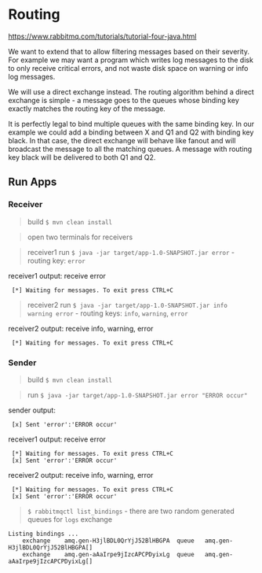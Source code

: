 # Routing

https://www.rabbitmq.com/tutorials/tutorial-four-java.html

We want to extend that to allow filtering messages based on their severity. For example we may want a program which
writes log messages to the disk to only receive critical errors, and not waste disk space on warning or info log messages.

We will use a direct exchange instead. The routing algorithm behind a direct exchange is simple - a message goes to the
queues whose binding key exactly matches the routing key of the message.

It is perfectly legal to bind multiple queues with the same binding key. In our example we could add a binding between
X and Q1 and Q2 with binding key black. In that case, the direct exchange will behave like fanout and will broadcast
the message to all the matching queues. A message with routing key black will be delivered to both Q1 and Q2.

## Run Apps

### Receiver

> build `$ mvn clean install`

> open two terminals for receivers

> receiver1 run `$ java -jar target/app-1.0-SNAPSHOT.jar error` - routing key: `error`

receiver1 output: receive error
```
 [*] Waiting for messages. To exit press CTRL+C
```

> receiver2 run `$ java -jar target/app-1.0-SNAPSHOT.jar info warning error` - routing keys: `info`, `warning`, `error`

receiver2 output: receive info, warning, error
```
 [*] Waiting for messages. To exit press CTRL+C
```

### Sender

> build `$ mvn clean install`

> run `$ java -jar target/app-1.0-SNAPSHOT.jar error "ERROR occur"`

sender output:
```
 [x] Sent 'error':'ERROR occur'
```

receiver1 output: receive error
```
 [*] Waiting for messages. To exit press CTRL+C
 [x] Sent 'error':'ERROR occur'
```

receiver2 output: receive info, warning, error
```
 [*] Waiting for messages. To exit press CTRL+C
 [x] Sent 'error':'ERROR occur'
```

> `$ rabbitmqctl list_bindings` - there are two random generated queues for `logs` exchange
```
Listing bindings ...
	exchange	amq.gen-H3jlBDL0QrYjJ52BlHBGPA	queue	amq.gen-H3jlBDL0QrYjJ52BlHBGPA[]
	exchange	amq.gen-aAaIrpe9jIzcAPCPDyixLg	queue	amq.gen-aAaIrpe9jIzcAPCPDyixLg[]
```
